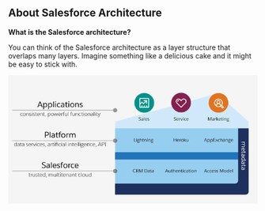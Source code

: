## About Salesforce Architecture

**What is the Salesforce architecture?**

You can think of the Salesforce architecture as a layer structure that overlaps many layers. Imagine something like a delicious cake and it might be easy to stick with.

![Salesforce Architecture](../images/structure-1.png "Salesforce Architecture")